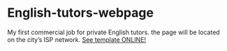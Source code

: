 # English-tutors-webpage
My first commercial job for private English tutors. the page will be located on the city’s ISP network.
<a href="https://mykolajkrusser.github.io/English-tutors-webpage">See template ONLINE!</a>
